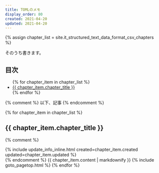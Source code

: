 ```yaml
---
title: TOMLのメモ
display_order: 80
created: 2021-04-20
updated: 2021-04-20
---
```

{% assign chapter_list = site.it_structured_text_data_format_csv_chapters %}

そのうち書きます。

## <a name="index">目次</a>

<ul>
{% for chapter_item in chapter_list %}
<li><a href="#{{ chapter_item.chapter_id }}">{{ chapter_item.chapter_title }}</a></li>
{% endfor %}
</ul>

{% comment %} 以下、記事 {% endcomment %}

{% for chapter_item in chapter_list %}
## <a name="{{ chapter_item.chapter_id }}">{{ chapter_item.chapter_title }}</a>
{% comment %}
<div class="chapter-updated">{% include update_info_inline.html created=chapter_item.created updated=chapter_item.updated %}</div>
{% endcomment %}
{{ chapter_item.content | markdownify }}
{% include goto_pagetop.html %}
{% endfor %}
